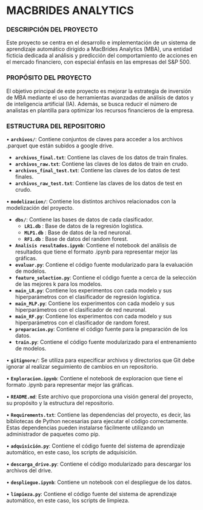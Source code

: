 # MACBRIDES ANALYTICS

### DESCRIPCIÓN DEL PROYECTO

Este proyecto se centra en el desarrollo e implementación de un sistema de aprendizaje automático dirigido a MacBrides Analytics (MBA), una entidad ficticia dedicada al análisis y predicción del comportamiento de acciones en el mercado financiero, con especial énfasis en las empresas del S&P 500.

### PROPÓSITO DEL PROYECTO

El objetivo principal de este proyecto es mejorar la estrategia de inversión de MBA mediante el uso de herramientas avanzadas de análisis de datos y de inteligencia artificial (IA). Además, se busca reducir el número de analistas en plantilla para optimizar los recursos financieros de la empresa.

### ESTRUCTURA DEL REPOSITORIO

 • **`archivos/`**: Contiene conjuntos de claves para acceder a los archivos .parquet que están subidos a google drive.
   - **`archivos_final.txt`**: Contiene las claves de los datos de train finales.
   - **`archivos_raw.txt`**: Contiene las claves de los datos de train en crudo.
   - **`archivos_final_test.txt`**: Contiene las claves de los datos de test finales.
   - **`archivos_raw_test.txt`**: Contiene las claves de los datos de test en crudo.

 • **`modelizacion/`**: Contiene los distintos archivos relacionados con la modelización del proyecto.
   - **`dbs/`**: Contiene las bases de datos de cada clasificador.
      - **`LR1.db`** : Base de datos de la regresión logística.
      - **`MLP1.db`** : Base de datos de la red neuronal.
      - **`RF1.db`** : Base de datos del random forest.
   - **`Analisis resultados.ipynb`**: Contiene el notebook del análisis de resultados que tiene el formato .ipynb para representar mejor las gráficas.
   - **`evaluar.py`**: Contiene el código fuente modularizado para la evaluación de modelos.
   - **`feature_selection.py`**: Contiene el código fuente a cerca de la selección de las mejores k para los modelos.
   - **`main_LR.py`**: Contiene los experimentos con cada modelo y sus hiperparámetros con el clasificador de regresión logística.
   - **`main_MLP.py`**: Contiene los experimentos con cada modelo y sus hiperparámetros con el clasificador de red neuronal.
   - **`main_RF.py`**: Contiene los experimentos con cada modelo y sus hiperparámetros con el clasificador de random forest.
   - **`preparacion.py`**: Contiene el código fuente para la preparación de los datos.
   - **`train.py`**: Contiene el código fuente modularizado para el entrenamiento de modelos.
 
 • **`gitignore/`**: Se utiliza para especificar archivos y directorios que Git debe ignorar al realizar seguimiento de cambios en un repositorio.

 • **`Exploracion.ipynb`**: Contiene el notebook de exploracion que tiene el formato .ipynb para representar mejor las gráficas.

 • **`README.md`**: Este archivo que proporciona una visión general del proyecto, su propósito y la estructura del repositorio.
 
 • **`Requirements.txt`**: Contiene las dependencias del proyecto, es decir, las bibliotecas de Python necesarias para ejecutar el código correctamente. Estas dependencias pueden instalarse fácilmente utilizando un administrador de paquetes como pip.
 
 • **`adquisición.py`**: Contiene el código fuente del sistema de aprendizaje automático, en este caso, los scripts de adquisición.

 • **`descarga_drive.py`**: Contiene el código modularizado para descargar los archivos del drive.

 • **`despliegue.ipynb`**: Contiene un notebook con el despliegue de los datos.

 • **`limpieza.py`**: Contiene el código fuente del sistema de aprendizaje automático, en este caso, los scripts de limpieza.
